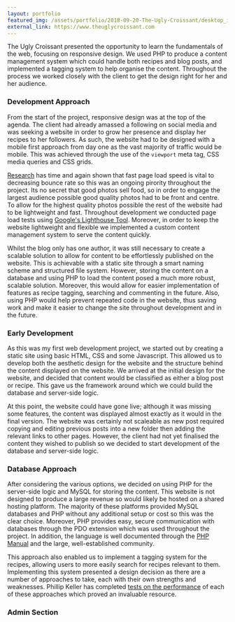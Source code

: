 ```yaml
---
layout: portfolio
featured_img: /assets/portfolio/2018-09-20-The-Ugly-Croissant/desktop_index.png
external_link: https://www.theuglycroissant.com
---
```

The Ugly Croissant presented the opportunity to learn the fundamentals of the web, focusing on responsive design. We used PHP to produce a content management system which could handle both recipes and blog posts, and implemented a tagging system to help organise the content. Throughout the process we worked closely with the client to get the design right for her and her audience.
<!--more-->

### Development Approach

From the start of the project, responsive design was at the top of the agenda. The client had already amassed a following on social media and was seeking a website in order to grow her presence and display her recipes to her followers. As such, the website had to be designed with a mobile first approach from day one as the vast majority of traffic would be mobile. This was achieved through the use of the <code>viewport</code> meta tag, CSS media queries and CSS grids.

[Research](https://www.thinkwithgoogle.com/marketing-resources/data-measurement/mobile-page-speed-new-industry-benchmarks/) has time and again shown that fast page load speed is vital to decreasing bounce rate so this was an ongoing pirority throughout the project. Its no secret that good photos sell food, so in order to engage the largest audience possible good quality photos had to be front and centre. To allow for the highest quality photos possible the rest of the website had to be lightweight and fast. Throughout development we conducted page load tests using [Google's Lighthouse Tool](https://developers.google.com/web/tools/lighthouse/). Moreover, in order to keep the website lightweight and flexible we implemented a custom content management system to serve the content quickly.

Whilst the blog only has one author, it was still necessary to create a scalable solution to allow for content to be effortlessly published on the website. This is achievable with a static site through a smart naming scheme and structured file system. However, storing the content on a database and using PHP to load the content posed a much more robust, scalable solution. Moreover, this would allow for easier implementation of features as recipe tagging, searching and commenting in the future. Also, using PHP would help prevent repeated code in the website, thus saving work and make it easier to change the site throughout development and in the future.

### Early Development

As this was my first web development project, we started out by creating a static site using basic HTML, CSS and some Javascript. This allowed us to develop both the aesthetic design for the website and the structure behind the content displayed on the website. We arrived at the initial design for the website, and decided that content would be classified as either a blog post or recipe. This gave us the framework around which we could build the database and server-side logic.

At this point, the website could have gone live; although it was missing some features, the content was displayed almost exactly as it would in the final version. The website was certainly not scaleable as new post required copying and editing previous posts into a new folder then adding the relevant links to other pages. However, the client had not yet finalised the content they wished to publish so we decided to start development of the database and server-side logic.

### Database Approach

After considering the various options, we decided on using PHP for the server-side logic and MySQL for storing the content. This website is not designed to produce a large revenue so would likely be hosted on a shared hosting platform. The majority of these platforms provided MySQL databases and PHP without any additional setup or cost so this was the clear choice. Moreover, PHP provides easy, secure communication with databases through the PDO extension which was used throughout the project. In addition, the language is well documented through the [PHP Manual](http://php.net/manual/en/index.php) and the large, well-established community.

This approach also enabled us to implement a tagging system for the recipes, allowing users to more easily search for recipes relevant to them. Implementing this system presented a design decision as there are a number of approaches to take, each with their own strengths and weaknesses. Phillip Keller has completed [tests on the performance](http://howto.philippkeller.com/2005/06/19/Tagsystems-performance-tests/) of each of these approaches which proved an invaluable resource.

### Admin Section


<!--stackedit_data:
eyJoaXN0b3J5IjpbOTk2Mjg4Mzg5LDIwNjIyMTM3OTUsLTMxMj
U5MzQyNSwtOTEwOTk4OTQ2LC0yMDUzNjg5NjQ1LDEwNzcyNjk3
OTksMTU3NDI5MjgzNl19
-->